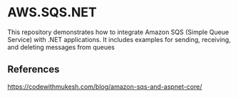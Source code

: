 # AWS.SQS.NET
This repository demonstrates how to integrate Amazon SQS (Simple Queue Service) with .NET applications. It includes examples for sending, receiving, and deleting messages from queues



## References
https://codewithmukesh.com/blog/amazon-sqs-and-aspnet-core/

